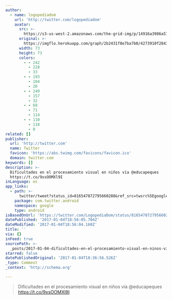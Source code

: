 ```yaml
---
author:
  - name: logopediadom
    url: 'http://twitter.com/logopediadom'
    avatar:
      src: >-
        https://s3-us-west-2.amazonaws.com/the-grid-img/p/14916a3986a57fc4075459a695b2d0ed1e1f8e64.jpg
      original: >-
        https://imgflo.herokuapp.com/graph/2b2431f8e7ba7b0/4273910f2843a1f501d0a431c1beeaa0/noop.jpeg?input=https%3A%2F%2Fpbs.twimg.com%2Fprofile_images%2F378800000566702627%2Fa27233166259f3ae775601b0eb148b16_bigger.jpeg
      width: 73
      height: 73
      colors:
        - - 242
          - 228
          - 33
        - - 193
          - 104
          - 20
        - - 249
          - 157
          - 32
        - - 68
          - 71
          - 114
        - - 110
          - 118
          - 0
related: []
publisher:
  url: 'http://twitter.com'
  name: Twitter
  favicon: 'https://abs.twimg.com/favicons/favicon.ico'
  domain: twitter.com
keywords: []
description: >-
  Dificultades en el procesamiento visual en niños vía @educapeques
  https://t.co/9xsOOMXl9I
inLanguage: es
app_links:
  - path: >-
      twitter/tweet?status_id=816547872795660288&ref_src=twsrc%5Egoogle%7Ctwcamp%5Eandroidseo%7Ctwgr%5Estatus%7Ctwterm%5E816547872795660288
    package: com.twitter.android
    namespace: google
    type: android
isBasedOnUrl: 'https://twitter.com/LogopediaDom/status/816547872795660288'
datePublished: '2017-01-04T18:56:05.704Z'
dateModified: '2017-01-04T18:56:04.160Z'
title: ''
via: {}
inFeed: true
sourcePath: >-
  _posts/2017-01-04-dificultades-en-el-procesamiento-visual-en-ninos-via-educap.md
starred: false
datePublishedOriginal: '2017-01-04T18:36:56.526Z'
_type: Comment
_context: 'http://schema.org'

---
```

> Dificultades en el procesamiento visual en niños vía @educapeques https://t.co/9xsOOMXl9I